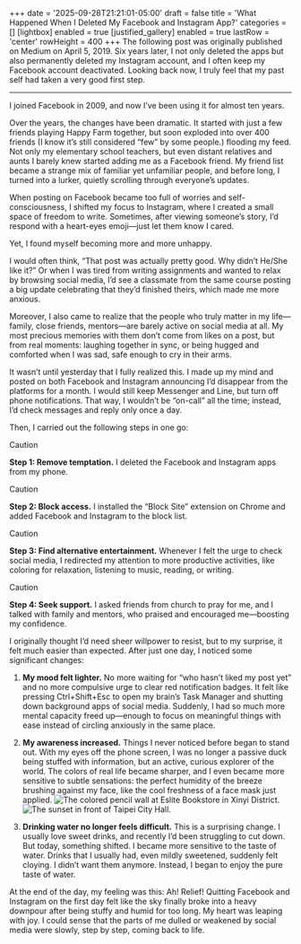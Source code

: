 +++
date = '2025-09-28T21:21:01-05:00'
draft = false
title = 'What Happened When I Deleted My Facebook and Instagram App?'
categories = []
[lightbox]
  enabled = true
[justified_gallery]
  enabled = true
  lastRow = 'center'
  rowHeight = 400
+++
The following post was originally published on Medium on April 5, 2019. Six years later, I not only deleted the apps but also permanently deleted my Instagram account, and I often keep my Facebook account deactivated. Looking back now, I truly feel that my past self had taken a very good first step.

---

I joined Facebook in 2009, and now I’ve been using it for almost ten years.

Over the years, the changes have been dramatic. It started with just a few friends playing Happy Farm together, but soon exploded into over 400 friends (I know it’s still considered “few” by some people.) flooding my feed. Not only my elementary school teachers, but even distant relatives and aunts I barely knew started adding me as a Facebook friend. My friend list became a strange mix of familiar yet unfamiliar people, and before long, I turned into a lurker, quietly scrolling through everyone’s updates.

When posting on Facebook became too full of worries and self-consciousness, I shifted my focus to Instagram, where I created a small space of freedom to write. Sometimes, after viewing someone’s story, I’d respond with a heart-eyes emoji—just let them know I cared.

Yet, I found myself becoming more and more unhappy.

I would often think, “That post was actually pretty good. Why didn’t He/She like it?” Or when I was tired from writing assignments and wanted to relax by browsing social media, I’d see a classmate from the same course posting a big update celebrating that they’d finished theirs, which made me more anxious. 

Moreover, I also came to realize that the people who truly matter in my life—family, close friends, mentors—are barely active on social media at all. My most precious memories with them don’t come from likes on a post, but from real moments: laughing together in sync, or being hugged and comforted when I was sad, safe enough to cry in their arms.

It wasn’t until yesterday that I fully realized this. I made up my mind and posted on both Facebook and Instagram announcing I’d disappear from the platforms for a month. I would still keep Messenger and Line, but turn off phone notifications. That way, I wouldn’t be “on-call” all the time; instead, I’d check messages and reply only once a day.

Then, I carried out the following steps in one go:

> [!Caution]
> **Step 1: Remove temptation.** I deleted the Facebook and Instagram apps from my phone.

> [!Caution] 
> **Step 2: Block access.** I installed the “Block Site” extension on Chrome and added Facebook and Instagram to the block list.

> [!Caution] 
> **Step 3: Find alternative entertainment.** Whenever I felt the urge to check social media, I redirected my attention to more productive activities, like coloring for relaxation, listening to music, reading, or writing.

> [!Caution]
> **Step 4: Seek support.** I asked friends from church to pray for me, and I talked with family and mentors, who praised and encouraged me—boosting my confidence.

I originally thought I’d need sheer willpower to resist, but to my surprise, it felt much easier than expected. After just one day, I noticed some significant changes:

1. **My mood felt lighter.** No more waiting for “who hasn’t liked my post yet” and no more compulsive urge to clear red notification badges. It felt like pressing Ctrl+Shift+Esc to open my brain’s Task Manager and shutting down background apps of social media. Suddenly, I had so much more mental capacity freed up—enough to focus on meaningful things with ease instead of circling anxiously in the same place.

2. **My awareness increased.** Things I never noticed before began to stand out. With my eyes off the phone screen, I was no longer a passive duck being stuffed with information, but an active, curious explorer of the world. The colors of real life became sharper, and I even became more sensitive to subtle sensations: the perfect humidity of the breeze brushing against my face, like the cool freshness of a face mask just applied.
![The colored pencil wall at Eslite Bookstore in Xinyi District.](/images/Post/1/1.jpg)
![The sunset in front of Taipei City Hall.](/images/Post/1/2.jpg)
3. **Drinking water no longer feels difficult.**
This is a surprising change. I usually love sweet drinks, and recently I’d been struggling to cut down. But today, something shifted. I became more sensitive to the taste of water. Drinks that I usually had, even mildly sweetened, suddenly felt cloying. I didn’t want them anymore. Instead, I began to enjoy the pure taste of water.

At the end of the day, my feeling was this: Ah! Relief! Quitting Facebook and Instagram on the first day felt like the sky finally broke into a heavy downpour after being stuffy and humid for too long. My heart was leaping with joy. I could sense that the parts of me dulled or weakened by social media were slowly, step by step, coming back to life.